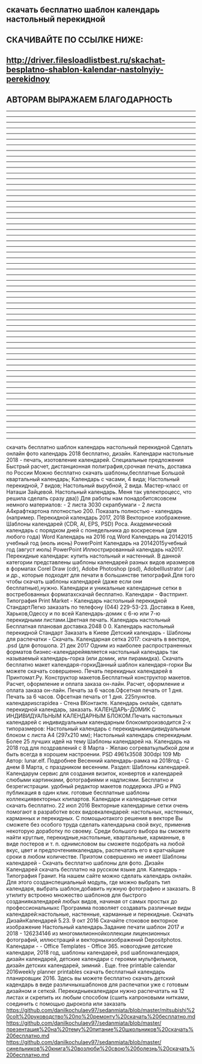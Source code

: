 скачать бесплатно шаблон календарь настольный перекидной
--------------------------------------------------
СКАЧИВАЙТЕ ПО ССЫЛКЕ НИЖЕ:
--------------------------------------------------
http://driver.filesloadlistbest.ru/skachat-besplatno-shablon-kalendar-nastolnyiy-perekidnoy
--------------------------------------------------
АВТОРАМ ВЫРАЖАЕМ БЛАГОДАРНОСТЬ
--------------------------------------------------
--------------------------------------------------
--------------------------------------------------
--------------------------------------------------
--------------------------------------------------
--------------------------------------------------
--------------------------------------------------
--------------------------------------------------
--------------------------------------------------
--------------------------------------------------
--------------------------------------------------
--------------------------------------------------
--------------------------------------------------
--------------------------------------------------
--------------------------------------------------
--------------------------------------------------
--------------------------------------------------
--------------------------------------------------
--------------------------------------------------
--------------------------------------------------
--------------------------------------------------
--------------------------------------------------
--------------------------------------------------
--------------------------------------------------
--------------------------------------------------
--------------------------------------------------
--------------------------------------------------
--------------------------------------------------
--------------------------------------------------
--------------------------------------------------
--------------------------------------------------
--------------------------------------------------
--------------------------------------------------
--------------------------------------------------
--------------------------------------------------
--------------------------------------------------
--------------------------------------------------
--------------------------------------------------
--------------------------------------------------
--------------------------------------------------
--------------------------------------------------
--------------------------------------------------
--------------------------------------------------
--------------------------------------------------
--------------------------------------------------
--------------------------------------------------
--------------------------------------------------
--------------------------------------------------
--------------------------------------------------
--------------------------------------------------
--------------------------------------------------
--------------------------------------------------
--------------------------------------------------
--------------------------------------------------
--------------------------------------------------
--------------------------------------------------
--------------------------------------------------
--------------------------------------------------
--------------------------------------------------
--------------------------------------------------
скачать бесплатно шаблон календарь настольный перекидной Сделать онлайн фото календарь 2018 бесплатно, дизайн. Календари настольные 2018 - печать, изотовление календарей. Специальные предложения  Быстрый расчет, дистанционная полиграфия,срочная печать, доставка по России  Можно бесплатно скачать шаблоны,бесплатные  Большой квартальный календарь; Календарь с часами, 4 вида; Настольный перекидной, 7 видов; Настольный вырубной, 2 вида. Мастер-класс от Наташи Зайцевой. Настольный календарь. Меня так увлекпроцесс, что решила сделать сразу два)) Для работы нам понадобитсясовсем немного материалов: - 2 листа 3030 скрапбумаги - 2 листа А4крафткартона плотностью 200. Показать полностью - календарь (например. Перекидной календарь 2017, 2018  Векторное изображение. Шаблоны календарей (CDR, AI, EPS, PSD)  Роса. Академический календарь с порядком дней с понедельника до воскресенья (для любого года) Word  Календарь на 2016 год Word  Календарь на 20142015 учебный год (июль  июнь) PowerPoint  Календарь на 20142015учебный год (август  июль) PowerPoint  Иллюстрированный календарь на2017. Перекидные календари: купить настольный и настенный. В данной категории представлены шаблоны календарей разных видов иразмеров в форматах Corel Draw (cdr), Adobe Photoshop (psd), AdobeIllustrator (.ai) и др., которые подходят для печати в большинстве типографий.Для того чтобы скачать шаблоны календарей (даже если они бесплатные),нужно. Календари и уникальные календарные сетки в востребованных форматахскачай бесплатно. Календари - Фастпринт. Типография Print Market - Календарь настольный перекидной СтандартЛегко заказать по телефону (044) 229-53-23. Доставка в Киев, Харьков,Одессу и по всей  Календарь-домик с 6-ю или 7-ю перекидными листами.Цветная печать. Календарь настольный  Бесплатная плановая доставка.2048 0 0. Календарь настольный перекидной Стандарт Заказать в Киеве
Детский календарь - Шаблоны для распечатки - Скачать. Календарная сетка 2017: скачать в векторе, .psd (для фотошопа. 21 дек 2017  Одним из наиболее распространенных форматов бизнес-календарейявляется настольный календарь  так называемый календарь-горка (или домик, или пирамидка).  Скачать бесплатно макет календаря-горкиДанный шаблон календаря-горки Вы можете скачать совершенно. Печать перекидных календарей в Принтомат.Ру. Конструктор макетов.Бесплатный конструктор макетов. Расчет, оформление и оплата заказа он-лайн. Расчет, оформление и оплата заказа он-лайн. Печать за 6 часов.Офсетная печать от 1 дня. Печать за 6 часов. Офсетная печать от 1 дня. 225пунктов. календариscrapidea - Стена  ВКонтакте. Календарь онлайн, сделать перекидной календарь, заказать. КАЛЕНДАРЬ-ДОМИК С ИНДИВИДУАЛЬНЫМ КАЛЕНДАРНЫМ БЛОКОМ.Печать настольных календарей с индивидуальным календарным блокомпроизводится 2-х типоразмеров: Настольный календарь с перекидныминдивидуальным блоком с листа А4 (297х210 мм); Настольный календарь сперекидным. Более 25 лучших идей на тему Шаблоны календарей на. Календарь на 2018 год для поздравлений с 8 Марта - Желаю согреватьулыбкой дом и быть всегда в хорошем настроении. PSD  4961х3508  300dpi  109 Mb Автор: lunar.elf. Подробнее  Весенний календарь-рамка на 2018год - С днем 8 Марта, с праздником весенним. Раздел: Шаблоны календарей. Календарум  сервис для создания визиток, конвертов и календарей слюбыми картинками, фотографиями и надписями. Бесплатно и безрегистрации.  удобный редактор макетов  поддержка JPG и PNG публикация в один клик.  готовые бесплатные шаблоны  коллекциявекторных клипартов. Календари и календарные сетки скачать бесплатно. 22 июл 2016  Векторные календарные сетки очень помогают в разработке всех видовкалендарей: настольных, настенных, карманных и перекидных. С помощьютакого решения в векторе Вы сможете без особого труда сделать календарьна свой вкус, применив некоторую доработку по своему. Среди большого выбора вы сможете найти круглые, перекидные,настольные, квартальные, карманные, в виде постеров и т. п.  однимсловом вы сможете подобрать на любой вкус, цвет и предпочтениякалендарь, распечатать его в кратчайшие сроки в любом количестве. Приэтом совершенно не имеет
Шаблоны календарей - Скачать бесплатно шаблоны для фото. Дизайн Календарей скачать бесплатно на русском языке для. Календарь - Типография Гранит. На нашем сайте можно сделать календарь онлайн. Для этого созданспециальный модуль, где можно выбрать тип календаря, выбрать шаблон,добавить нужную фотографию и заказать. В утилиту встроено множество шаблонов для быстрого созданиякалендарей любых видов, начиная от самых простых до профессиональныхс  Программа позволяет создавать различные виды календарей:настольные, настенные, карманные и перекидные.  Скачать ДизайнКалендарей 5.23. 9 окт 2016  Скачайте стоковое векторное изображение Настольный календарь.Задание печати шаблон 2017 и 2018 - 126234146 из многомилионнойколлекции лицензионных фотографий, иллюстраций и векторныхизображений Depositphotos. Календари -  - Office Templates - Office 365. новогодние детские календари, 2018 год, шаблоны календарей, psd шаблонкалендаря, дизайн календарей, детские календари с героями мультфильмов, дизайн детских календарей, зимний . Еще. free printable calendar 2016weekly planner printables скачать бесплатный календарь планировщик 2016. Здесь вы можете бесплатно скачать детский кадендарь в виде различныхшаблонов для распечатки уже с готовым дизайном и сеткой.  Перекидныекалендари нужно распечатать на 12 листах и скрепить их любым способом (сшить капроновыми нитками, соединить с помощью дырокола или заказать
https://github.com/danilkochulaev97/sedanmiata/blob/master/mitsubishi%20colt%20руководство%20по%20ремонту%20скачать%20бесплатно.md
https://github.com/danilkochulaev97/sedanmiata/blob/master/презентация%20на%20тему%20питание%20школьников%20скачать%20бесплатно.md
https://github.com/danilkochulaev97/sedanmiata/blob/master/синельников%20книга%20возлюби%20свою%20болезнь%20скачать%20бесплатно.md